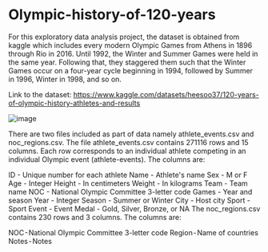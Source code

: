 # Olympic-history-of-120-years

For this exploratory data analysis project, the dataset is obtained from kaggle which includes every modern Olympic Games from Athens in 1896 through Rio in 2016. Until 1992, the Winter and Summer Games were held in the same year. Following that, they staggered them such that the Winter Games occur on a four-year cycle beginning in 1994, followed by Summer in 1996, Winter in 1998, and so on.

Link to the dataset: https://www.kaggle.com/datasets/heesoo37/120-years-of-olympic-history-athletes-and-results


  ![image](https://user-images.githubusercontent.com/132338228/235621874-e10d3a35-c0de-4c42-8c84-e2707667ad79.png)

There are two files included as part of data namely athlete_events.csv and noc_regions.csv. The file athlete_events.csv contains 271116 rows and 15 columns. Each row corresponds to an individual athlete competing in an individual Olympic event (athlete-events). The columns are:

ID - Unique number for each athlete
Name - Athlete's name
Sex - M or F
Age - Integer
Height - In centimeters
Weight - In kilograms
Team - Team name
NOC - National Olympic Committee 3-letter code
Games - Year and season
Year - Integer
Season - Summer or Winter
City - Host city
Sport - Sport
Event - Event
Medal - Gold, Silver, Bronze, or NA
The noc_regions.csv contains 230 rows and 3 columns. The columns are:

NOC - National Olympic Committee 3-letter code
Region - Name of countries
Notes - Notes
